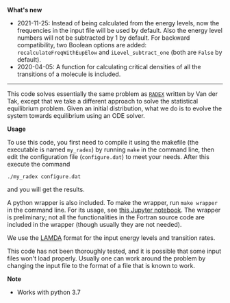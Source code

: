 **What's new**

- 2021-11-25: Instead of being calculated from the energy levels, now the frequencies in the input file will be used by default.  Also the energy level numbers will not be subtracted by 1 by default.  For backward compatibility, two Boolean options are added: `recalculateFreqWithEupElow` and `iLevel_subtract_one` (both are `False` by default).
- 2020-04-05: A function for calculating critical densities of all the transitions of a molecule is included.

---

This code solves essentially the same problem as
[```RADEX```](http://home.strw.leidenuniv.nl/~moldata/radex.html) written by
Van der Tak, except that we take a different approach to solve the statistical
equilibrium problem.  Given an initial distribution, what we do is to evolve
the system towards equilibrium using an ODE solver.

**Usage**

To use this code, you first need to compile it using the makefile (the
executable is named ```my_radex```) by running ```make``` in the command line,
then edit the configuration file (```configure.dat```) to meet your needs.
After this execute the command

    ./my_radex configure.dat

and you will get the results.

A python wrapper is also included.  To make the wrapper, run ```make
wrapper``` in the command line.  For its usage, see
[this Jupyter notebook](https://github.com/fjdu/myRadex/blob/master/example.ipynb).
The wrapper is preliminary; not all the functionalities in the Fortran source code are included in the wrapper
(though usually they are not needed).

We use the [LAMDA](http://home.strw.leidenuniv.nl/~moldata/molecules.html) format for the input energy levels and transition rates.

This code has not been thoroughly tested, and it is possible that some input files won't load properly.  Usually one can work around the problem by changing the input file to the format of a file that is known to work.

**Note**

- Works with python 3.7
